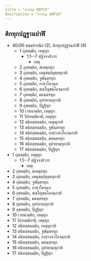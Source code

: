 ```yaml
---
title = "สารบัญ 40P10"
description = "สารบัญ 40P10"
---
```


## ติกทุกปฏฺฐานปาฬิ

- 40ปฺ10 ธมฺมปจฺจนีย (2), ติกทุกปฏฺฐานปาฬิ (4)
  - 1 กุสลตฺติก, เหตุทุก
    - 1.1--7 ปฏิจฺจาทิวาร
      - เหตุ
  - 2 กุสลตฺติก, สเหตุกทุก
  - 3 กุสลตฺติก, เหตุสมฺปยุตฺตทุกาทิ
  - 4 กุสลตฺติก, จูฬนฺตรทุก
  - 5 กุสลตฺติก, อาสวโคจฺฉก
  - 6 กุสลตฺติก, สญฺโญชนโคจฺฉกาทิ
  - 7 กุสลตฺติก, มหนฺตรทุก
  - 8 กุสลตฺติก, อุปาทานทุกาทิ
  - 9 กุสลตฺติก, ปิฏฺฐิทุก
  - 10 เวทนาตฺติก, เหตุทุก
  - 11 วิปากตฺติกาทิ, เหตุทุก
  - 12 สนิทสฺสนตฺติก, เหตุทุกาทิ
  - 13 สนิทสฺสนตฺติก, จูฬนฺตรทุก
  - 14 สนิทสฺสนตฺติก, อาสวาสวโคจฺฉกาทิ
  - 15 สนิทสฺสนตฺติก, มหนฺตรทุก
  - 16 สนิทสฺสนตฺติก, อุปาทานทุกาทิ
  - 17 สนิทสฺสนตฺติก, ปิฏฺฐิทุก
- 1 กุสลตฺติก, เหตุทุก
  - 1.1--7 ปฏิจฺจาทิวาร
    - เหตุ
- 2 กุสลตฺติก, สเหตุกทุก
- 3 กุสลตฺติก, เหตุสมฺปยุตฺตทุกาทิ
- 4 กุสลตฺติก, จูฬนฺตรทุก
- 5 กุสลตฺติก, อาสวโคจฺฉก
- 6 กุสลตฺติก, สญฺโญชนโคจฺฉกาทิ
- 7 กุสลตฺติก, มหนฺตรทุก
- 8 กุสลตฺติก, อุปาทานทุกาทิ
- 9 กุสลตฺติก, ปิฏฺฐิทุก
- 10 เวทนาตฺติก, เหตุทุก
- 11 วิปากตฺติกาทิ, เหตุทุก
- 12 สนิทสฺสนตฺติก, เหตุทุกาทิ
- 13 สนิทสฺสนตฺติก, จูฬนฺตรทุก
- 14 สนิทสฺสนตฺติก, อาสวาสวโคจฺฉกาทิ
- 15 สนิทสฺสนตฺติก, มหนฺตรทุก
- 16 สนิทสฺสนตฺติก, อุปาทานทุกาทิ
- 17 สนิทสฺสนตฺติก, ปิฏฺฐิทุก